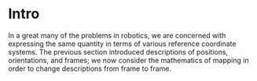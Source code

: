 &emsp;
# Intro
In a great many of the problems in robotics, we are concerned with expressing the
same quantity in terms of various reference coordinate systems. The previous section
introduced descriptions of positions, orientations, and frames; we now consider the
mathematics of mapping in order to change descriptions from frame to frame.
